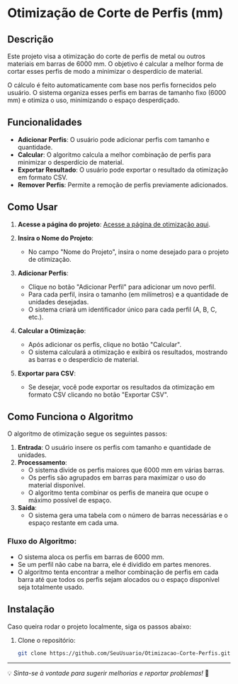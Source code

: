 # **Otimização de Corte de Perfis (mm)**

## Descrição

Este projeto visa a otimização do corte de perfis de metal ou outros materiais em barras de 6000 mm. O objetivo é calcular a melhor forma de cortar esses perfis de modo a minimizar o desperdício de material.

O cálculo é feito automaticamente com base nos perfis fornecidos pelo usuário. O sistema organiza esses perfis em barras de tamanho fixo (6000 mm) e otimiza o uso, minimizando o espaço desperdiçado.

## Funcionalidades

- **Adicionar Perfis**: O usuário pode adicionar perfis com tamanho e quantidade.
- **Calcular**: O algoritmo calcula a melhor combinação de perfis para minimizar o desperdício de material.
- **Exportar Resultado**: O usuário pode exportar o resultado da otimização em formato CSV.
- **Remover Perfis**: Permite a remoção de perfis previamente adicionados.

## Como Usar

1. **Acesse a página do projeto**:
   [Acesse a página de otimização aqui](https://brianbebop.github.io/aqui/).

2. **Insira o Nome do Projeto**:
   - No campo "Nome do Projeto", insira o nome desejado para o projeto de otimização.

3. **Adicionar Perfis**:
   - Clique no botão "Adicionar Perfil" para adicionar um novo perfil.
   - Para cada perfil, insira o tamanho (em milímetros) e a quantidade de unidades desejadas.
   - O sistema criará um identificador único para cada perfil (A, B, C, etc.).

4. **Calcular a Otimização**:
   - Após adicionar os perfis, clique no botão "Calcular".
   - O sistema calculará a otimização e exibirá os resultados, mostrando as barras e o desperdício de material.

5. **Exportar para CSV**:
   - Se desejar, você pode exportar os resultados da otimização em formato CSV clicando no botão "Exportar CSV".

## Como Funciona o Algoritmo

O algoritmo de otimização segue os seguintes passos:

1. **Entrada**: O usuário insere os perfis com tamanho e quantidade de unidades.
2. **Processamento**:
   - O sistema divide os perfis maiores que 6000 mm em várias barras.
   - Os perfis são agrupados em barras para maximizar o uso do material disponível.
   - O algoritmo tenta combinar os perfis de maneira que ocupe o máximo possível de espaço.
3. **Saída**:
   - O sistema gera uma tabela com o número de barras necessárias e o espaço restante em cada uma.

### Fluxo do Algoritmo:
- O sistema aloca os perfis em barras de 6000 mm.
- Se um perfil não cabe na barra, ele é dividido em partes menores.
- O algoritmo tenta encontrar a melhor combinação de perfis em cada barra até que todos os perfis sejam alocados ou o espaço disponível seja totalmente usado.

## Instalação

Caso queira rodar o projeto localmente, siga os passos abaixo:

1. Clone o repositório:
   ```bash
   git clone https://github.com/SeuUsuario/Otimizacao-Corte-Perfis.git


---

💡 *Sinta-se à vontade para sugerir melhorias e reportar problemas!* 🚀

